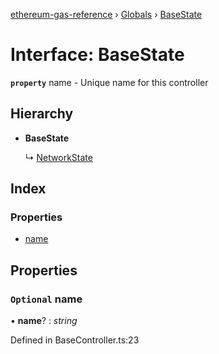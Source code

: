 [ethereum-gas-reference](../README.md) › [Globals](../globals.md) › [BaseState](basestate.md)

# Interface: BaseState

**`property`** name - Unique name for this controller

## Hierarchy

* **BaseState**

  ↳ [NetworkState](networkstate.md)

## Index

### Properties

* [name](basestate.md#optional-name)

## Properties

### `Optional` name

• **name**? : *string*

Defined in BaseController.ts:23

